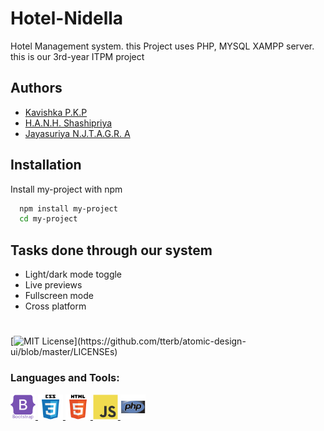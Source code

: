 
# Hotel-Nidella

Hotel Management system. this Project uses PHP, MYSQL XAMPP server. this is our 3rd-year ITPM project


## Authors

- [Kavishka P.K.P](https://www.github.com/IT19123332)
- [H.A.N.H. Shashipriya](https://www.github.com/IT20156060)
- [Jayasuriya N.J.T.A.G.R. A](https://www.github.com/IT20101206)


## Installation

Install my-project with npm

```bash
  npm install my-project
  cd my-project
```
    
## Tasks done through our system

- Light/dark mode toggle
- Live previews
- Fullscreen mode
- Cross platform

#


[![MIT License](https://img.shields.io/apm/l/atomic-design-ui.svg?)](https://github.com/tterb/atomic-design-ui/blob/master/LICENSEs)




<h3 align="left">Languages and Tools:</h3>
<p align="left"> 

<a href="https://getbootstrap.com" target="_blank" rel="noreferrer"><img src="https://raw.githubusercontent.com/devicons/devicon/master/icons/bootstrap/bootstrap-plain-wordmark.svg" alt="bootstrap" width="40" height="40"/> </a> <a href="https://www.w3schools.com/css/" target="_blank" rel="noreferrer"><img src="https://raw.githubusercontent.com/devicons/devicon/master/icons/css3/css3-original-wordmark.svg" alt="css3" width="40" height="40"/> </a> <a href="https://www.w3.org/html/" target="_blank" rel="noreferrer"> <img src="https://raw.githubusercontent.com/devicons/devicon/master/icons/html5/html5-original-wordmark.svg" alt="html5" width="40" height="40"/> </a> <a href="https://developer.mozilla.org/en-US/docs/Web/JavaScript" target="_blank" rel="noreferrer"><img src="https://raw.githubusercontent.com/devicons/devicon/master/icons/javascript/javascript-original.svg" alt="javascript" width="40" height="40"/> </a> <a href="https://www.php.net" target="_blank" rel="noreferrer"> <img src="https://raw.githubusercontent.com/devicons/devicon/master/icons/php/php-original.svg" alt="php" width="40" height="40"/> </a> </p>
